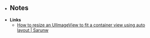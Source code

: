 - **Notes**
	- 
- **Links**
	- [How to resize an UIImageView to fit a container view using auto layout | Sarunw](https://sarunw.com/posts/how-to-resize-uiimageview-to-fit-container-view-using-auto-layout/#solution)